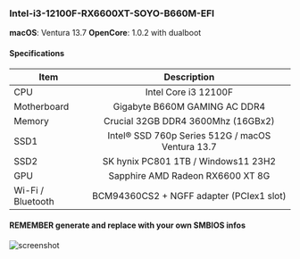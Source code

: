 ### Intel-i3-12100F-RX6600XT-SOYO-B660M-EFI

**macOS**: Ventura 13.7
**OpenCore**: 1.0.2 with dualboot

#### Specifications
|Item|Description|
|-|:-------:|
|CPU|Intel Core i3 12100F|
|Motherboard|Gigabyte B660M GAMING AC DDR4|
|Memory|Crucial 32GB DDR4 3600Mhz (16GBx2)|
|SSD1|Intel® SSD 760p Series 512G / macOS Ventura 13.7|
|SSD2|SK hynix PC801 1TB / Windows11 23H2|
|GPU|Sapphire AMD Radeon RX6600 XT 8G|
|Wi-Fi / Bluetooth|BCM94360CS2 + NGFF adapter (PCIex1 slot)|

#### REMEMBER generate and replace with your own SMBIOS infos

![screenshot](https://raw.githubusercontent.com/suxiaogang/Intel-i3-12100F-B660M-RX6600XT-EFI/refs/heads/main/images/macOS%2013.7.jpg)